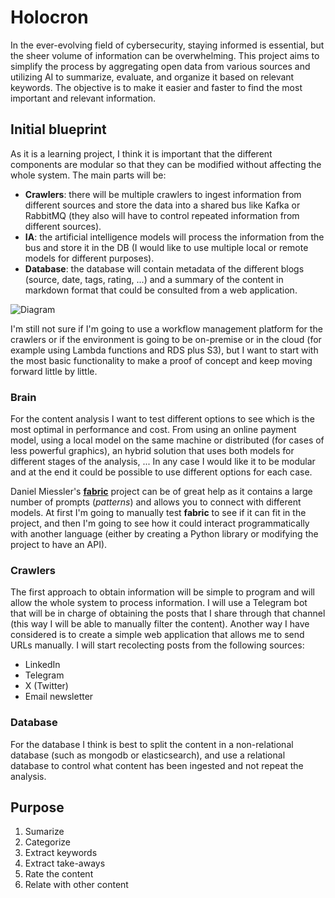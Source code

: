 # Holocron
In the ever-evolving field of cybersecurity, staying informed is essential, but the sheer volume of information can be overwhelming. This project aims to simplify the process by aggregating open data from various sources and utilizing AI to summarize, evaluate, and organize it based on relevant keywords. The objective is to make it easier and faster to find the most important and relevant information.

## Initial blueprint
As it is a learning project, I think it is important that the different components are modular so that they can be modified without affecting the whole system. The main parts will be:
- **Crawlers**: there will be multiple crawlers to ingest information from different sources and store the data into a shared bus like Kafka or RabbitMQ (they also will have to control repeated information from different sources).
- **IA**: the artificial intelligence models will process the information from the bus and store it in the DB (I would like to use multiple local or remote models for different purposes).
- **Database**: the database will contain metadata of the different blogs (source, date, tags, rating, ...) and a summary of the content in markdown format that could be consulted from a web application.

![Diagram](https://github.com/user-attachments/assets/12703e93-02f6-40c4-be3f-fdc9e9fc3aaf)

I'm still not sure if I'm going to use a workflow management platform for the crawlers or if the environment is going to be on-premise or in the cloud (for example using Lambda functions and RDS plus S3), but I want to start with the most basic functionality to make a proof of concept and keep moving forward little by little.

### Brain
For the content analysis I want to test different options to see which is the most optimal in performance and cost. From using an online payment model, using a local model on the same machine or distributed (for cases of less powerful graphics), an hybrid solution that uses both models for different stages of the analysis, ... In any case I would like it to be modular and at the end it could be possible to use different options for each case.

Daniel Miessler's [**fabric**](https://github.com/danielmiessler/fabric) project can be of great help as it contains a large number of prompts (*patterns*) and allows you to connect with different models. At first I'm going to manually test **fabric** to see if it can fit in the project, and then I'm going to see how it could interact programmatically with another language (either by creating a Python library or modifying the project to have an API).

### Crawlers
The first approach to obtain information will be simple to program and will allow the whole system to process information. I will use a Telegram bot that will be in charge of obtaining the posts that I share through that channel (this way I will be able to manually filter the content). Another way I have considered is to create a simple web application that allows me to send URLs manually. I will start recolecting posts from the following sources:
- LinkedIn
- Telegram
- X (Twitter)
- Email newsletter

### Database
For the database I think is best to split the content in a non-relational database (such as mongodb or elasticsearch), and use a relational database to control what content has been ingested and not repeat the analysis.

## Purpose
1) Sumarize
2) Categorize
3) Extract keywords
4) Extract take-aways
5) Rate the content
6) Relate with other content
